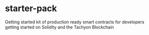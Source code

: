 # starter-pack
Getting started kit of production ready smart contracts for developers getting started on Solidity and the Tachyon Blockchain



